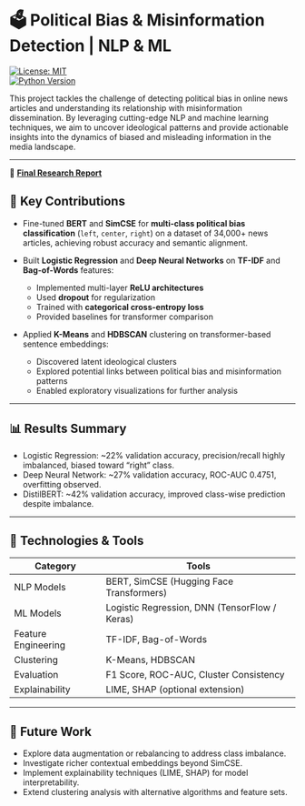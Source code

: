 # 🗳️ Political Bias & Misinformation Detection | NLP & ML

[![License: MIT](https://img.shields.io/badge/License-MIT-yellow.svg)](LICENSE)  
[![Python Version](https://img.shields.io/badge/python-3.10-blue)]()

This project tackles the challenge of detecting political bias in online news articles and understanding its relationship with misinformation dissemination. By leveraging cutting-edge NLP and machine learning techniques, we aim to uncover ideological patterns and provide actionable insights into the dynamics of biased and misleading information in the media landscape.

---

📄 **[Final Research Report](docs/bias_misinformation_nlp_report.pdf)**

## 🔑 Key Contributions

- Fine-tuned **BERT** and **SimCSE** for **multi-class political bias classification** (`left`, `center`, `right`) on a dataset of 34,000+ news articles, achieving robust accuracy and semantic alignment.
  
- Built **Logistic Regression** and **Deep Neural Networks** on **TF-IDF** and **Bag-of-Words** features:
  - Implemented multi-layer **ReLU architectures**
  - Used **dropout** for regularization
  - Trained with **categorical cross-entropy loss**
  - Provided baselines for transformer comparison

- Applied **K-Means** and **HDBSCAN** clustering on transformer-based sentence embeddings:
  - Discovered latent ideological clusters
  - Explored potential links between political bias and misinformation patterns
  - Enabled exploratory visualizations for further analysis
 
---

## 📊 Results Summary

- Logistic Regression: ~22% validation accuracy, precision/recall highly imbalanced, biased toward “right” class.
- Deep Neural Network: ~27% validation accuracy, ROC-AUC 0.4751, overfitting observed.
- DistilBERT: ~42% validation accuracy, improved class-wise prediction despite imbalance.

---

## 🧪 Technologies & Tools

| Category          | Tools                                     |
|-------------------|-------------------------------------------|
| NLP Models        | BERT, SimCSE (Hugging Face Transformers) |
| ML Models         | Logistic Regression, DNN (TensorFlow / Keras) |
| Feature Engineering | TF-IDF, Bag-of-Words                     |
| Clustering        | K-Means, HDBSCAN                         |
| Evaluation        | F1 Score, ROC-AUC, Cluster Consistency  |
| Explainability    | LIME, SHAP (optional extension)          |

---

## 🔮 Future Work

- Explore data augmentation or rebalancing to address class imbalance.  
- Investigate richer contextual embeddings beyond SimCSE.  
- Implement explainability techniques (LIME, SHAP) for model interpretability.  
- Extend clustering analysis with alternative algorithms and feature sets.
